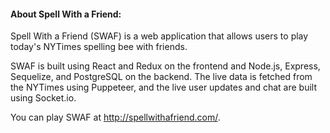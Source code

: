 
#### About Spell With a Friend:

Spell With a Friend (SWAF) is a web application that allows users to play today's NYTimes spelling bee with friends. 

SWAF is built using React and Redux on the frontend and Node.js, Express, Sequelize, and PostgreSQL on the backend. The live data is fetched from the NYTimes using Puppeteer, and the live user updates and chat are built using Socket.io.

You can play SWAF at http://spellwithafriend.com/.
